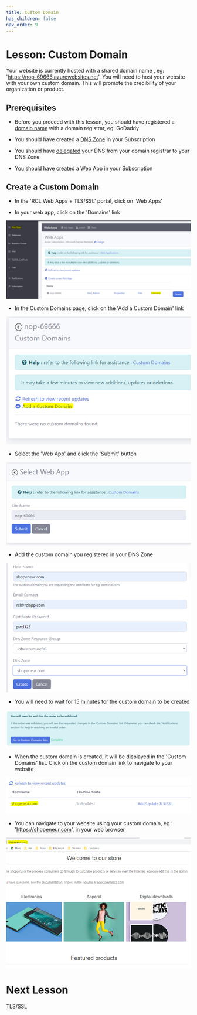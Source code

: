 ```yaml
---
title: Custom Domain
has_children: false
nav_order: 9
---
```


# Lesson: Custom Domain

Your website is currently hosted with a shared domain name , eg: 'https://nop-69666.azurewebsites.net'. You will need to host your website with your own custom domain. This will promote the credibility of your organization or product.

## Prerequisites

- Before you proceed with this lesson, you should have registered a [domain name](https://rcl-cloud-apps.github.io/cloud101/dns.html) with a domain registrar, eg: GoDaddy

- You should have created a [DNS Zone](https://rcl-cloud-apps.github.io/cloud101/dns.html#create-a-dns-zone) in your Subscription

- You should have [delegated](https://rcl-cloud-apps.github.io/cloud101/dns.html#dns-delegation) your DNS from your domain registrar to your DNS Zone

- You should have created a [Web App](https://rcl-cloud-apps.github.io/cloud101/webapp.html) in your Subscription

## Create a Custom Domain

- In the 'RCL Web Apps + TLS/SSL' portal, click on 'Web Apps' 

- In your web app, click on the 'Domains' link

![custom-domain](images/custom-domain-open.PNG)

- In the Custom Domains page, click on the 'Add a Custom Domain' link

![custom-domain](images/custom-domain-add.PNG)

- Select the 'Web App' and click the 'Submit' button

![custom-domain](images/custom-domain-create.PNG)

- Add the custom domain you registered in your DNS Zone

![custom-domain](images/custom-domain-create2.PNG)

- You will need to wait for 15 minutes for the custom domain to be created

![custom-domain](images/custom-domain-create3.PNG)

- When the custom domain is created, it will be displayed in the 'Custom Domains' list. Click on the custom domain link to navigate to your website

![custom-domain](images/custom-domain-list.PNG)

- You can navigate to your website using your custom domain, eg : 'https://shopeneur.com', in your web browser

![custom-domain](images/custom-domain-site.PNG)

# Next Lesson

[TLS/SSL](https://rcl-cloud-apps.github.io/cloud101/tls-ssl.html)